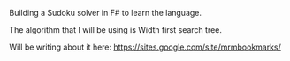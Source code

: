 Building a Sudoku solver in F# to learn the language.

The algorithm that I will be using is Width first search tree.

Will be writing about it here:
https://sites.google.com/site/mrmbookmarks/